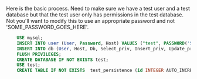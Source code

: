 
Here is the basic process. Need to make sure we have a test user and a test database
but that the test user only has permissions in the test database. Not you'll want to modify
this to use an appropriate password and not 'SOME_PASSWORD_GOES_HERE'.

```SQL
    USE mysql;
    INSERT INTO user (User, Password, Host) VALUES ("test", PASSWORD('SOME_PASSWORD_GOES_HERE'), 'localhost');
    INSERT INTO db (User, Host, Db, Select_priv, Insert_priv, Update_priv, Delete_priv) VALUES ('test', 'localhost', 'test', 'Y', 'Y','Y','Y');
    FLUSH PRIVILEGES;
    CREATE DATABASE IF NOT EXISTS test;
    USE test;
    CREATE TABLE IF NOT EXISTS  test_persistence (id INTEGER AUTO_INCREMENT PRIMARY KEY, name VARCHAR(255), level INTEGER, success FLOAT);
```

